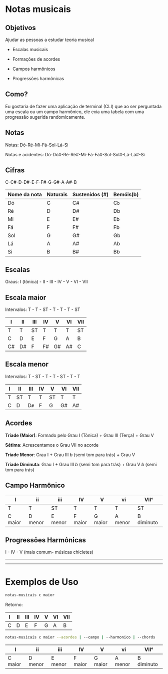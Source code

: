 # Notas musicais

## Objetivos

Ajudar as pessoas a estudar teoria musical

* Escalas musicais

* Formações de acordes

* Campos harmônicos

* Progressões harmônicas

## Como?

Eu gostaria de fazer uma aplicação de terminal (CLI) que ao ser perguntada uma escala ou um campo harmônico, ele exia uma tabela com uma progressão sugerida randomicamente.

## Notas

Notas: Dó-Ré-Mi-Fá-Sol-Lá-Si

Notas e acidentes: Dó-Dó#-Ré-Ré#-Mi-Fá-Fá#-Sol-Sol#-Lá-Lá#-Si

## Cifras

C-C#-D-D#-E-F-F#-G-G#-A-A#-B

| Nome da nota | Naturais | Sustenidos (#) | Bemóis(b) |
| ------------ | -------- | -------------- | --------- |
| Dó           | C        | C#             | C`b`      |
| Ré           | D        | D#             | Db        |
| Mi           | E        | E#             | Eb        |
| Fá           | F        | F#             | Fb        |
| Sol          | G        | G#             | Gb        |
| Lá           | A        | A#             | Ab        |
| Si           | B        | B#             | Bb        |

## Escalas

Graus: I (tônica) - II - III - IV - V - VI - VII

## Escala maior

Intervalos: T - T - ST - T - T - T - ST

| I   | II  | III | IV  | V   | VI  | VII |
| --- | --- | --- | --- | --- | --- | --- |
| T   | T   | ST  | T   | T   | T   | ST  |
| C   | D   | E   | F   | G   | A   | B   |
| C#  | D#  | F   | F#  | G#  | A#  | C   |

## Escala menor

Intervalos: T - ST - T - T - ST - T - T

| I   | II  | III  | IV  | V   | VI  | VII |
| --- | --- | ---- | --- | --- | --- | --- |
| T   | ST  | T    | T   | ST  | T   | T   |
| C   | D   | D`#` | F   | G   | G#  | A#  |

## Acordes

**Tríade (Maior)**: Formado pelo Grau I (Tônica) + Grau III (Terça) + Grau V

**Sétima**: Acrescentamos o Grau VII no acorde

**Tríade Menor**: Grau I + Grau III *b* (semi tom para trás) + Grau V

**Tríade Diminuta**: Grau I + Grau III *b* (semi tom para trás) + Grau V *b* (semi tom para trás)

## Campo Harmônico

| I       | ii      | iii     | IV      | V       | vi      | VII°       |
| ------- | ------- | ------- | ------- | ------- | ------- | ---------- |
| T       | T       | ST      | T       | T       | T       | ST         |
| C maior | D menor | E menor | F maior | G maior | A menor | B diminuto |

## Progressões Harmônicas

I - IV - V (mais comum- músicas chicletes)

-------

-----

# Exemplos de Uso

```bash
notas-musicais c maior
```

Retorno:

| I   | II  | III | IV  | V   | VI  | VII |
| --- | --- | --- | --- | --- | --- | --- |
| C   | D   | E   | F   | G   | A   | B   |

```bash
notas-musicais c maior --acordes | --campo | --harmonico | --chords
```

| I       | ii      | iii     | IV      | V       | vi      | VII°       |
| ------- | ------- | ------- | ------- | ------- | ------- | ---------- |
| C maior | D menor | E menor | F maior | G maior | A menor | B diminuto |


